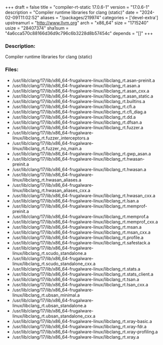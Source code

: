 +++
draft = false
title = "compiler-rt-static 17.0.6-1"
version = "17.0.6-1"
description = "Compiler runtime libraries for clang (static)"
date = "2024-02-09T11:02:52"
aliases = "/packages/219974"
categories = ['devel-extra']
upstreamurl = "http://www.llvm.org"
arch = "x86_64"
size = "1715240"
usize = "28407374"
sha1sum = "4a6cca570c88166d36d9c796c6b3228d8b57454c"
depends = "[]"
+++
### Description: 
Compiler runtime libraries for clang (static)

### Files: 
* /usr/lib/clang/17/lib/x86_64-frugalware-linux/libclang_rt.asan-preinit.a
* /usr/lib/clang/17/lib/x86_64-frugalware-linux/libclang_rt.asan.a
* /usr/lib/clang/17/lib/x86_64-frugalware-linux/libclang_rt.asan_cxx.a
* /usr/lib/clang/17/lib/x86_64-frugalware-linux/libclang_rt.asan_static.a
* /usr/lib/clang/17/lib/x86_64-frugalware-linux/libclang_rt.builtins.a
* /usr/lib/clang/17/lib/x86_64-frugalware-linux/libclang_rt.cfi.a
* /usr/lib/clang/17/lib/x86_64-frugalware-linux/libclang_rt.cfi_diag.a
* /usr/lib/clang/17/lib/x86_64-frugalware-linux/libclang_rt.dd.a
* /usr/lib/clang/17/lib/x86_64-frugalware-linux/libclang_rt.dfsan.a
* /usr/lib/clang/17/lib/x86_64-frugalware-linux/libclang_rt.fuzzer.a
* /usr/lib/clang/17/lib/x86_64-frugalware-linux/libclang_rt.fuzzer_interceptors.a
* /usr/lib/clang/17/lib/x86_64-frugalware-linux/libclang_rt.fuzzer_no_main.a
* /usr/lib/clang/17/lib/x86_64-frugalware-linux/libclang_rt.gwp_asan.a
* /usr/lib/clang/17/lib/x86_64-frugalware-linux/libclang_rt.hwasan-preinit.a
* /usr/lib/clang/17/lib/x86_64-frugalware-linux/libclang_rt.hwasan.a
* /usr/lib/clang/17/lib/x86_64-frugalware-linux/libclang_rt.hwasan_aliases.a
* /usr/lib/clang/17/lib/x86_64-frugalware-linux/libclang_rt.hwasan_aliases_cxx.a
* /usr/lib/clang/17/lib/x86_64-frugalware-linux/libclang_rt.hwasan_cxx.a
* /usr/lib/clang/17/lib/x86_64-frugalware-linux/libclang_rt.lsan.a
* /usr/lib/clang/17/lib/x86_64-frugalware-linux/libclang_rt.memprof-preinit.a
* /usr/lib/clang/17/lib/x86_64-frugalware-linux/libclang_rt.memprof.a
* /usr/lib/clang/17/lib/x86_64-frugalware-linux/libclang_rt.memprof_cxx.a
* /usr/lib/clang/17/lib/x86_64-frugalware-linux/libclang_rt.msan.a
* /usr/lib/clang/17/lib/x86_64-frugalware-linux/libclang_rt.msan_cxx.a
* /usr/lib/clang/17/lib/x86_64-frugalware-linux/libclang_rt.profile.a
* /usr/lib/clang/17/lib/x86_64-frugalware-linux/libclang_rt.safestack.a
* /usr/lib/clang/17/lib/x86_64-frugalware-linux/libclang_rt.scudo_standalone.a
* /usr/lib/clang/17/lib/x86_64-frugalware-linux/libclang_rt.scudo_standalone_cxx.a
* /usr/lib/clang/17/lib/x86_64-frugalware-linux/libclang_rt.stats.a
* /usr/lib/clang/17/lib/x86_64-frugalware-linux/libclang_rt.stats_client.a
* /usr/lib/clang/17/lib/x86_64-frugalware-linux/libclang_rt.tsan.a
* /usr/lib/clang/17/lib/x86_64-frugalware-linux/libclang_rt.tsan_cxx.a
* /usr/lib/clang/17/lib/x86_64-frugalware-linux/libclang_rt.ubsan_minimal.a
* /usr/lib/clang/17/lib/x86_64-frugalware-linux/libclang_rt.ubsan_standalone.a
* /usr/lib/clang/17/lib/x86_64-frugalware-linux/libclang_rt.ubsan_standalone_cxx.a
* /usr/lib/clang/17/lib/x86_64-frugalware-linux/libclang_rt.xray-basic.a
* /usr/lib/clang/17/lib/x86_64-frugalware-linux/libclang_rt.xray-fdr.a
* /usr/lib/clang/17/lib/x86_64-frugalware-linux/libclang_rt.xray-profiling.a
* /usr/lib/clang/17/lib/x86_64-frugalware-linux/libclang_rt.xray.a
